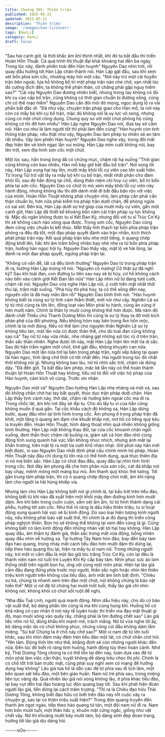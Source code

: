 ```yaml
---
title: Chương 565: Thiên triệu
published: 2025-05-22
updated: 2025-05-22
description: 'Thiên triệu'
image: '/images/han-li/cover/'
tags: [HanLi]
category: HanLi
draft: false
---
```


"Sau hai canh giờ, là thời khắc âm khí thịnh nhất, khi đó ta bắt
đầu thi triển Hoàn Hồn Thuật. Cả quá trình thi thuật đại khái
khoảng hai đến ba ngày. Trong lúc này, đành phiền toái đến Hàn
huynh" Nguyên Dao nhìn trời, rồi quay đầu hướng tới Hàn Lập
chân thành nói.
Hàn Lập gật đầu, sau khi xem xét bốn phía sơn cốc, nhướng mày
hỏi một câu.
"Nơi này trừ một cái huyễn trận bên ngoài, tựa hồ không bố trí
một pháp trận nào che chở, vạn nhất lúc đó cường địch đến, ta
không thể phân thân, cô chẳng phải gặp nguy hiểm sao?"
"Cái này Nguyên Dao đương nhiên biết, nhưng trong tay không có
đủ khí cụ cao cấp bố trận, cũng không có thời gian chuẩn bị
đường sống, cũng chỉ có thể mạo hiểm" Nguyên Dao cắn đôi môi
đỏ mọng, ngọc dung lộ ra vài phần bất đắc dĩ.
"Đã như vậy, chuyện trận pháp giao cho Hàn mỗ, ta nơi này còn
có mấy bộ khí cụ bố trận, mặc dù không nói là uy lực vô song,
nhưng cũng có một chút công dụng. Chung quy so với một chút
phòng hộ cũng không có thì đỡ hơn nhiều" Hàn Lập nghe Nguyên
Dao nói, đưa tay sờ cằm nói.
Hắn coi như là làm người tốt thì phải làm đến cùng!
"Hàn huynh còn tinh thông trận pháp, nếu thật như vậy, Nguyên
Dao làm phép tự nhiên sẽ an tâm rất nhiều. Vậy làm phiền Hàn
huynh" Nguyên Dao nghe vậy, trong đôi mắt đẹp hiện lên vẻ kinh
ngạc lẫn vui mừng.
Hàn Lập mỉm cười không nói, bay lên trời, xem địa hình sơn cốc
một chút.

Một lúc sau, hắn trong lòng đã có chừng mực, chậm rãi hạ xuống
"Thời gian cũng không còn bao nhiêu, Hàn mỗ bây giờ bắt đầu bố
trận".
Nói xong lời này, Hàn Lập vung hai tay lên, mười mấy khôi lỗi cự
viên cao lớn xuất hiện.
Từ trong Túi trữ vật lấy ra mấy bộ khí cụ bố trận, nhất nhất phân
cho đám khôi lỗi, sau đó hắn đứng tại chỗ, dùng thần niệm chỉ
huy cự viên, bố trí bốn phía tại sơn cốc.
Nguyên Dao có chút tò mò xem mấy khôi lỗi cự viên này hành
động, nhưng không lâu thì dời dánh mắt đi bắt đầu bận rộn với
việc của mình.
Hoàn Hồn Thuật không phải chuyện nhỏ, làm phép cần phải cẩn
thận chuẩn bị, hơn nữa phải kiểm tra pháp trận dưới chân, để
phòng ngừa có sai sót.
Bên kia, Hàn Lập dưới sự trợ giúp của mười mấy cự viên, gần
một canh giờ, Hàn Lập đã thiết kế khoảng bốn năm cái trận pháp
uy lực không tệ.
Mặc dù ngăn không được tu sĩ Kết Đan Kỳ, nhưng đối với tu sĩ
Trúc Cơ Kỳ thì sẽ không cách nào xông qua được.
Trong sơn cốc, Nguyên Dao cũng đem công việc chuẩn bị kết
thúc.
Mắt thấy linh thạch tại bốn phía pháp trận phóng ra đều đã tốt,
một đạo pháp quyết đánh vào trận nhẫn, kích thích phát pháp trận
này.
Kết quả pháp trận kêu nhẹ một tiếng, ô quang chớp động khởi
lên, hắc khí âm trầm bỗng nhiên bay nhè nhẹ ra từ bốn phía pháp
trận, hướng hàn ngọc hội tụ.
Nguyên Dao thấy vậy, mặt lộ vẻ hài lòng, lại đánh ra một đạo
pháp quyết, ngừng pháp trận lại.

"Không có vấn đề, tất cả đều bình thường" Nguyên Dao từ trong
pháp trận đi ra, hướng Hàn Lập mừng rỡ nói.
"Nguyên cô nương! Cô thật sự đã nghĩ kỹ? Sau khi toái đan, con
đường tu tiên sau nay sẽ bị hủy, cơ hồ không cách nào tiến vào
cảnh giới Kết Đan lần nữa" Hàn Lập nhìn nữ tử đang tươi cười,
chậm rãi nói.
Nguyên Dao vừa nghe Hàn Lập nói, ý cười trên mặt nhất thời thu
lại, trầm mặt xuống.
"Phá hủy thì phá hủy, ta có thể sống đến nay, nguyên vốn là đã
may mắn lắm rồi" Nguyên Dao bình tĩnh nói.
"Hàn huynh không biết ta cùng sư tỷ tình cảm thắm thiết, mới nói
như vậy. Nghiên Lệ sư tỷ từ nhỏ cùng ta lớn lên, đồng loạt vào
Môn phái tu hành, cùng ăn cùng ở hơn mười năm. Chính là thân
tỷ muội cũng không thể hơn được. Mà năm đó đánh chết Thiếu
chủ Thanh Dương Môn thì cũng là sư tỷ thay ta đỡ một kích phản
phệ của đối phương. Nếu không hôm nay bên trong Âm hồn mộc,
chính là ta mới đúng. Nếu có thể làm cho nguyên thần Nghiên Lệ
sư tỷ không tiêu tán, một lần nữa có được thân thể, cho dù toái
đan cũng không sao cả" Tay nữ tử này vừa nhấc, nhẹ nhàng gạt
những sợi tóc rủ ở trên trán, thần sắc thản nhiên.
Nghe được lời này, mặt Hàn Lập hiện lên một tia dị sắc.
Sau đó hắn trầm ngâm một chút, khẽ gật đầu, không khuyên can
nữa.
Nguyên Dao một lần nữa trở lại bên trong pháp trận, ngồi xếp
bằng tại quan tài hàn ngọc, tĩnh lặng chờ thời cơ tốt nhất đến.
Hai người trong lúc đó nhất thời không nói gì. Nhưng không bao
lâu, nữ tử nhìn sắc trời, chậm rãi đứng dậy.
"Đã đến giờ. Ta bắt đầu làm phép, mặc kệ lần này có thể hoàn
thành thuận lợi Hoàn Hồn Thuật hay không, tiểu nữ tử đối với việc
hộ pháp của Hàn huynh, cảm kích vô cùng. Trước xin nhận

Nguyên Dao một xá" Nguyên Dao hướng Hàn Lập nhẹ nhàng xá
một xá, sau đó không chần chờ hai tay bắt quyết, thúc dục trận
pháp dưới chân.
Hàn Lập thấy tình cảnh này, thở dài, chậm rãi hướng bên ngoài
cốc mà đi ra.
Trong chốc lát, âm khí nơi đây sẽ đại tụ. Cho dù lấy tu vi của hắn
cũng không muốn ở quá gần.
Tại cốc khẩu cách đó không xa, Hàn Lập dừng bước, quay đầu
nhìn lại tình hình trong cốc.
Âm phong ở trong pháp trận đã khởi, một tầng ô quang ảm đạm
che khuất khắp nơi, mơ hồ có tiếng quỷ kêu la truyền đến.
Hoàn Hồn Thuật, hình dáng thoạt nhìn quả nhiên không giống
bình thường.
Hàn Lập mặt không thay đổi, tại cửa cốc khoanh chân ngồi
xuống, đem thần thức chậm rãi buông ra, giám sát cả hòn đảo
nhỏ cùng động tĩnh xung quanh hải vực.Vẫn không nhúc nhích,
nhưng ánh mắt lại khẩn trương, trên mặt lộ ra một tia cười khổ
nhàn nhạt.
Giờ phút này hắn mới biết được, vì sao Nguyên Dao nhất định
phải cầu chính mình hộ pháp.
Hoàn Hồn Thuật này đâu chỉ dùng từ lớn mà có thể hình dung,
quả thực thiên địa vì nó mà biến sắc.
Hàn Lập có chút đau đầu, quay đầu lại nhìn tình hình trong cốc.
Nơi đây âm phong đã che hơn phân nửa sơn cốc, cát đá khắp nơi
bay chạy, mênh mông một mảng bụi mù.
Âm thanh quỷ khóc thê lương.
Tới gần trung tâm pháp trận, thì có ô quang chớp động chói mắt,
âm khí nặng làm cho người ta hãi hùng khiếp vía.

Nhưng làm cho Hàn Lập không biết nói gì chính là, tại bầu trời
trên tiểu đảo, không biết từ khi nào đã xuất hiện một khối mây đen
đường kính hơn mười dặm.
Âm khí bên trong cuồn cuộn, sấm sét ầm ầm, từ từ hình thành
dạng cái phễu, hướng tới sơn cốc.
Như thế rõ ràng là dấu hiệu thiên triệu, tu sĩ hoạt động xung
quanh hải vực sẽ bị kinh động.
Dù sao loại hiện tượng kinh người này, nếu không phải bảo vật
xuất thế, thì chính là ai đó đang thi triển công pháp nghịch thiên.
Bọn họ sẽ không thể không lại xem đến cùng là gì.
Cũng không biết có làm kinh động đến những nhân vật lợi hại hay
không.
Hàn Lập quay đầu, âm thầm tự đánh giá, thần sắc trong mắt vừa
động, bỗng nhiên quay đầu nhìn về hướng xa.
Tại hướng Tây Nam hòn đảo, bay đến bảy tám đạo hào quang,
trong nháy mắt cách tiểu đảo hơn mười dặm thì dừng lại, tiếp
theo hào quang thu lại, hiện ra mấy tu sĩ nam nữ.
Trong những người này, trừ một vị cầm đầu là một lão giả tóc
trắng Trúc Cơ Kỳ, còn lại đều là thanh niên nam nữ tuổi trẻ Luyện
Khí Kỳ cấp bảy tám.
Nhìn phục sức áo lam thống nhất trên người bọn họ, ứng với
cùng một môn phái.
Hiện tại lão giả cầm đầu đang đứng phía trước mọi người, thần
sắc nghi hoặc nhìn lên thiên triệu kinh người trên không của tiểu
đảo, ánh mắt âm tình bất định.
"Chiêu sư bá, chúng ta nhanh xem trên đảo một chút, nói không
chừng là bảo vật hiển thế" Một vị nữ đệ tử chừng hai mươi mốt
tuổi, thấy lão giả chỉ nhìn không nói, không khỏi có chút sốt ruột
đề nghị.

"Nha đầu Tuệ Linh, ngươi quá manh động. Nhìn dấu hiệu này, cho
dù có bảo vật xuất thế, bộ dáng phần lớn cũng là ma khí cùng
hung khí. Huống hồ có khả năng có cao nhân ở nơi này tế luyện
hoặc thi triển ma đạo mật thuật gì đó, mạo muội xông vào quấy
rầy, chẳng phải là tìm đường chết sao" Lão giả liếc nhìn nữ tử,
dùng khẩu khí mạnh mẽ, trách mắng.
Nữ tử vừa nghe lời ấy, bộ dáng mặc dù có chút không phục,
nhưng cũng cúi đầu không dám lắm miệng.
"Sư bá! Chúng ta ở chỗ này chờ sao?" Một vị nam đệ tử lớn tuổi
khác, sau khi nhìn đám mây đêm trên tiểu đảo một lát, có chút
chần chờ hỏi.
"Yên tâm. Động tĩnh lớn như thế, khẳng định sẽ còn những người
khác đến nữa. Đến lúc đó biết rõ ràng tình huống, hành động tùy
theo hoàn cảnh. Nhớ kỹ, Thái Dương Tông chúng ta có thể tồn tại
đến nay, toàn dựa vào đệ tử môn phái làm việc cẩn thận, tuyệt
không dễ dàng trêu chọc thị phi. Chính là có chỗ tốt trời ban trước
mặt, cũng phải suy nghĩ xem có mạng để hưởng dụng hay không"
Lão giả tựa hồ là dẫn các đệ tử phía sau đi lịch lãm, một bên
quan sát tiểu đảo, một bên giáo huấn.
Nam nữ trẻ phía sau, trong miệng liên tục vâng dạ.
Quả nhiên lão giả nói xong không lâu, ở phía khác tiểu đảo, lại
bay vụt đến hai đạo hoàng lục độn quang bay tới. Sau khi phát
hiện đoàn người lão giả, liền dừng lại cách trăm trượng.
"Thì ra là Chiêu đạo hữu Thái Dương Tông, không biết đạo hữu
có biết trên đảo này rốt cuộc xảy ra chuyện gì, sao lại có thiên
triệu xuất hiện?" Trong độn quang truyền đến thanh âm ngọt
ngào, tiếp theo hào quang tứ tán, một đôi nam nữ đi ra.
Nam hơn bốn mươi tuổi, một thân hắc y, khuôn mặt cứng ngắc,
giống như vật chết vậy. Nữ thì khoảng mười bảy mười tám, bộ
dáng xinh đẹp đoan trang, hướng tới lão giả dịu dàng hỏi.

------oOo------
